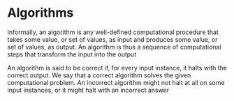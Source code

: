# Algorithms

Informally, an algorithm is any well-defined computational procedure that takes
some value, or set of values, as input and produces some value, or set of values, as
output. An algorithm is thus a sequence of computational steps that transform the
input into the output


An algorithm is said to be correct if, for every input instance, it halts with the
correct output. We say that a correct algorithm solves the given computational
problem. An incorrect algorithm might not halt at all on some input instances, or it
might halt with an incorrect answer